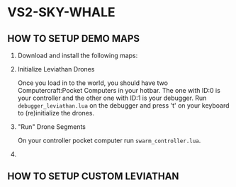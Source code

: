 # VS2-SKY-WHALE

## HOW TO SETUP DEMO MAPS
1. Download and install the following maps:
2. Initialize Leviathan Drones
   
    Once you load in to the world, you should have two Computercraft:Pocket Computers in your hotbar. The one with ID:0 is your controller and the other one with ID:1 is your debugger.
    Run `debugger_leviathan.lua` on the debugger and press 't' on your keyboard to (re)initialize the drones.
   
4. "Run" Drone Segments

   On your controller pocket computer run `swarm_controller.lua`.
   
6. 

## HOW TO SETUP CUSTOM LEVIATHAN
